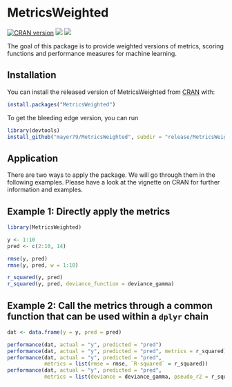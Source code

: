# MetricsWeighted

[![CRAN version](http://www.r-pkg.org/badges/version/MetricsWeighted)](https://cran.r-project.org/package=MetricsWeighted) [![](https://cranlogs.r-pkg.org/badges/MetricsWeighted)](https://cran.r-project.org/package=MetricsWeighted) [![](https://cranlogs.r-pkg.org/badges/grand-total/MetricsWeighted?color=orange)](https://cran.r-project.org/package=MetricsWeighted)

The goal of this package is to provide weighted versions of metrics, scoring functions and performance measures for machine learning.

## Installation

You can install the released version of MetricsWeighted from [CRAN](https://CRAN.R-project.org) with:

``` r
install.packages("MetricsWeighted")
```

To get the bleeding edge version, you can run
``` r
library(devtools)
install_github("mayer79/MetricsWeighted", subdir = "release/MetricsWeighted")
```

## Application

There are two ways to apply the package. We will go through them in the following examples. Please have a look at the vignette on CRAN for further information and examples. 

## Example 1: Directly apply the metrics

``` r
library(MetricsWeighted)

y <- 1:10
pred <- c(2:10, 14)

rmse(y, pred)
rmse(y, pred, w = 1:10)

r_squared(y, pred)
r_squared(y, pred, deviance_function = deviance_gamma)

```

## Example 2: Call the metrics through a common function that can be used within a `dplyr` chain

``` r
dat <- data.frame(y = y, pred = pred)

performance(dat, actual = "y", predicted = "pred")
performance(dat, actual = "y", predicted = "pred", metrics = r_squared)
performance(dat, actual = "y", predicted = "pred", 
            metrics = list(rmse = rmse, `R-squared` = r_squared))
performance(dat, actual = "y", predicted = "pred",
            metrics = list(deviance = deviance_gamma, pseudo_r2 = r_squared_gamma))

```


